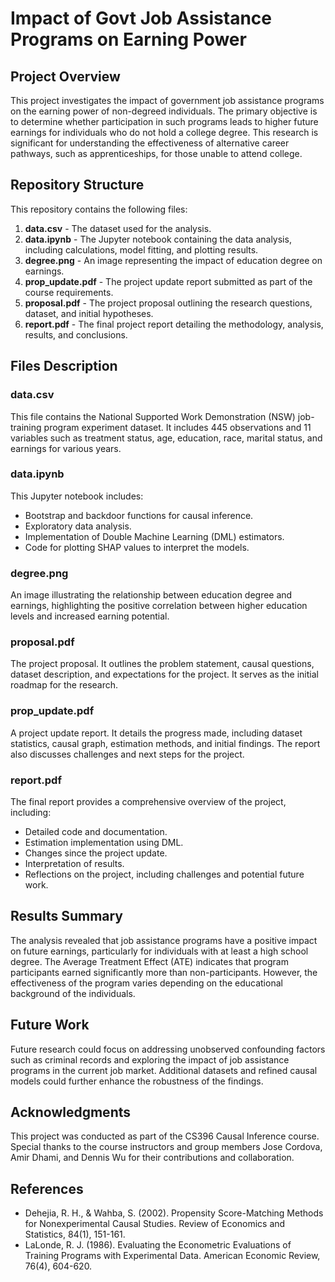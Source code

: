 # Impact of Govt Job Assistance Programs on Earning Power

## Project Overview

This project investigates the impact of government job assistance programs on the earning power of non-degreed individuals. The primary objective is to determine whether participation in such programs leads to higher future earnings for individuals who do not hold a college degree. This research is significant for understanding the effectiveness of alternative career pathways, such as apprenticeships, for those unable to attend college.

## Repository Structure

This repository contains the following files:

1. **data.csv** - The dataset used for the analysis.
2. **data.ipynb** - The Jupyter notebook containing the data analysis, including calculations, model fitting, and plotting results.
3. **degree.png** - An image representing the impact of education degree on earnings.
4. **prop_update.pdf** - The project update report submitted as part of the course requirements.
5. **proposal.pdf** - The project proposal outlining the research questions, dataset, and initial hypotheses.
6. **report.pdf** - The final project report detailing the methodology, analysis, results, and conclusions.

## Files Description

### data.csv
This file contains the National Supported Work Demonstration (NSW) job-training program experiment dataset. It includes 445 observations and 11 variables such as treatment status, age, education, race, marital status, and earnings for various years.

### data.ipynb
This Jupyter notebook includes:
- Bootstrap and backdoor functions for causal inference.
- Exploratory data analysis.
- Implementation of Double Machine Learning (DML) estimators.
- Code for plotting SHAP values to interpret the models.

### degree.png
An image illustrating the relationship between education degree and earnings, highlighting the positive correlation between higher education levels and increased earning potential.

### proposal.pdf
The project proposal. It outlines the problem statement, causal questions, dataset description, and expectations for the project. It serves as the initial roadmap for the research.

### prop_update.pdf
A project update report. It details the progress made, including dataset statistics, causal graph, estimation methods, and initial findings. The report also discusses challenges and next steps for the project.

### report.pdf
The final report provides a comprehensive overview of the project, including:
- Detailed code and documentation.
- Estimation implementation using DML.
- Changes since the project update.
- Interpretation of results.
- Reflections on the project, including challenges and potential future work.

## Results Summary
The analysis revealed that job assistance programs have a positive impact on future earnings, particularly for individuals with at least a high school degree. The Average Treatment Effect (ATE) indicates that program participants earned significantly more than non-participants. However, the effectiveness of the program varies depending on the educational background of the individuals.

## Future Work
Future research could focus on addressing unobserved confounding factors such as criminal records and exploring the impact of job assistance programs in the current job market. Additional datasets and refined causal models could further enhance the robustness of the findings.

## Acknowledgments
This project was conducted as part of the CS396 Causal Inference course. Special thanks to the course instructors and group members Jose Cordova, Amir Dhami, and Dennis Wu for their contributions and collaboration.

## References
- Dehejia, R. H., & Wahba, S. (2002). Propensity Score-Matching Methods for Nonexperimental Causal Studies. Review of Economics and Statistics, 84(1), 151-161.
- LaLonde, R. J. (1986). Evaluating the Econometric Evaluations of Training Programs with Experimental Data. American Economic Review, 76(4), 604-620.

